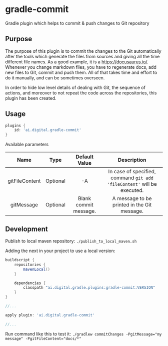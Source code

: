 
# gradle-commit
Gradle plugin which helps to commit &amp; push changes to Git repository

## Purpose

The purpose of this plugin is to commit the changes to the Git automatically after the tools which generate the files
from sources and giving all the time different file names. As a good example, it is a  https://docusaurus.io/.
Whenever you change markdown files, you have to regenerate docs, add new files to Git, commit and push them.
All of that takes time and effort to do it manually, and can be sometimes overseen. 

In order to hide low level details of dealing with Git, the sequence of actions, and moreover to not repeat the code
across the repositories, this plugin has been created.

## Usage

```groovy
plugins {
    id: 'ai.digital.gradle-commit'
}
```

Available parameters

|Name|Type|Default Value|Description|
| :---: | :---: | :---: | :---: |
|gitFileContent|Optional|-A|In case of specified, command `git add 'fileContent'` will be executed.|
|gitMessage|Optional|Blank commit message.|A message to be printed in the Git message.|

## Development

Publish to local maven repository: `./publish_to_local_maven.sh`

Adding the next in your project to use a local version: 

```groovy
buildscript {
    repositories {
        mavenLocal()
    }

    dependencies {
        classpath "ai.digital.gradle.plugins:gradle-commit:VERSION"
    }
}

//...

apply plugin: 'ai.digital.gradle-commit'

//...

```

Run command like this to test it: `./gradlew commitChanges -PgitMessage="my message" -PgitFileContent="docs/*"`

